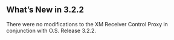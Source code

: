 ## What’s New in 3.2.2

There were no modifications to the XM Receiver Control Proxy in conjunction with O.S. Release 3.2.2.
